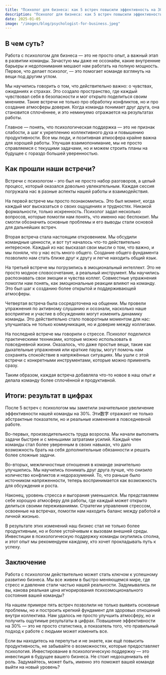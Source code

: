 ```yaml
---  
title: "Психолог для бизнеса: как 5 встреч повысили эффективность на 30%"  
description: "Психолог для бизнеса: как 5 встреч повысили эффективность на 30%"  
date: 2025-01-05
image: "/images/blog/psychologist-for-business.jpeg" 
---
```


## В чем суть?

Работа с психологом для бизнеса — это не просто опыт, а важный этап в развитии команды. Зачастую мы даже не осознаём, какие внутренние барьеры и недопонимания мешают нам работать на полную мощность. Первое, что делает психолог, — это помогает команде взглянуть на вещи под другим углом. 

Мы научились говорить о том, что действительно важно: о чувствах, ожиданиях и страхах. Это создало пространство, где каждый чувствовал себя в безопасности и мог открыто поделиться своим мнением. Такие встречи не только про обработку конфликтов, но и про создание атмосферы доверия. Когда команда понимает друг друга, она становится сплочённее, и это неминуемо отражается на результатах работы.

Главное — понять, что психологическая поддержка — это не признак слабости, а шаг к укреплению коллективного духа и повышению продуктивности. Все мы люди, и позитивная атмосфера крайне важна для хорошей работы. Улучшая взаимопонимание, мы не просто справляемся с текущими задачами, но и можем строить планы на будущее с гораздо большей уверенностью.
## Как прошли наши встречи?

Встречи с психологом – это был не просто набор разговоров, а целый процесс, который оказался довольно увлекательным. Каждая сессия погружала нас в разные аспекты нашей работы и взаимодействия. 

На первой встрече мы просто познакомились. Это был момент, когда каждый мог высказаться о своих ощущениях и трудностях. Никакой формальности, только искренность. Психолог задал несколько вопросов, которые помогли нам понять, что именно нас беспокоит. Мы смогли обозначить основные проблемы и его выводы стали основой для дальнейших встреч.

Вторая встреча стала настоящим откровением. Мы обсудили командные ценности, и вот тут началось что-то действительно интересное. Каждый из нас высказал свои мысли о том, что важно, и мы поняли, что у нас есть много общего. Создание общего фундамента позволило нам стать ближе друг к другу и легче находить общий язык.

На третьей встрече мы погрузились в эмоциональный интеллект. Это не просто модное словосочетание, а реальный инструмент. Мы научились распознавать свои эмоции и чувства коллег. Совместные упражнения помогли нам понять, как эмоциональные реакции влияют на команду. Это был шаг к созданию более открытой и поддерживающей атмосферы.

Четвертая встреча была сосредоточена на общении. Мы провели упражнения по активному слушанию и осознали, насколько наше восприятие и участие в обсуждениях могут изменить динамику команды. Это действительно стало поворотным моментом для нас: улучшилась не только коммуникация, но и доверие между коллегами.

На последней встрече мы говорили о стрессе. Психолог поделился практическими техниками, которые можно использовать в повседневной жизни. Оказалось, что даже простые вещи, такие как дыхательные упражнения или краткие паузы, могут помочь нам сохранять спокойствие в напряжённых ситуациях. Мы ушли с этой встречи с конкретными инструментами, которые можно применять сразу.

Таким образом, каждая встреча добавляла что-то новое в наш опыт и делала команду более сплочённой и продуктивной.
## Итоги: результат в цифрах

После 5 встреч с психологом мы заметили значительное увеличение эффективности нашей команды на 30%. Эти数字 отражают не только абстрактные показатели, но и реальные изменения в повседневной работе. 

Во-первых, производительность труда возросла. Мы начали выполнять задачи быстрее и с меньшими затратами усилий. Каждый член команды стал более уверенным в своих навыках, что дало возможность брать на себя дополнительные обязанности и решать более сложные задачи.

Во-вторых, межличностные отношения в команде значительно улучшились. Мы научились понимать друг друга лучше, что снизило количество конфликтов и недоразумений. То, что раньше было источником напряженности, теперь воспринимается как возможность для обсуждения и роста.

Наконец, уровень стресса и выгорания уменьшился. Мы представляем себе хорошую атмосферу для работы, где каждый может открыто делиться своими переживаниями. Стратегии управления стрессом, освоенные на встречах, помогли нам находить баланс между работой и личной жизнью.

В результате этих изменений наш бизнес стал не только более продуктивным, но и более устойчивым к вызовам внешней среды. Инвестиции в психологическую поддержку команды окупились сполна, и этот опыт мы рекомендуем каждому, кто хочет прокладывать путь к успеху.
## Заключение

Работа с психологом действительно может стать ключом к успешному развитию бизнеса. Мы все живем в быстро меняющемся мире, где стресс и давление стали частью нашей реальности. Задумывались ли вы, какова реальная цена игнорирования психоэмоционального состояния вашей команды? 

На нашем примере пять встреч позволили не только выявить основные проблемы, но и построить крепкий фундамент для здоровых отношений внутри коллектива. Нам удалось не просто улучшить атмосферу, но и получить ощутимые результаты в цифрах. Повышение эффективности на 30% — это не просто статистика, а показатель того, что правильный подход к работе с людьми может изменить все.

Если вы находитесь на перепутье и не знаете, как ещё повысить продуктивность, не забывайте о возможностях, которые предоставляет психология. Инвестирование в психологическую поддержку — это инвестиция в будущее вашего бизнеса. Не стоит недооценивать её роль. Задумайтесь, может быть, именно это поможет вашей команде выйти на новый уровень?